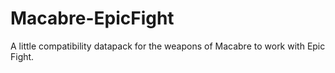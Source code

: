 # Macabre-EpicFight
A little compatibility datapack for the weapons of Macabre to work with Epic Fight.
